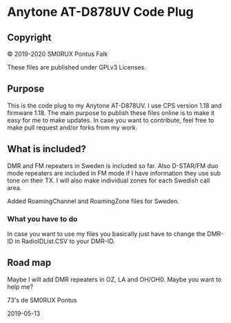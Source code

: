 ﻿# Anytone AT-D878UV Code Plug

## Copyright

© 2019-2020 SM0RUX Pontus Falk

These files are published under GPLv3 Licenses.

## Purpose

This is the code plug to my Anytone AT-D878UV. I use CPS version 1.18 and firmware 1.18. The main purpose to publish these files online is to make it easy for me to make updates. In case you want to contribute, feel free to make pull request and/or forks from my work.

## What is included?

DMR and FM repeaters in Sweden is included so far. Also D-STAR/FM duo mode repeaters are included in FM mode if I have information they use sub tone on their TX. I will also make individual zones for each Swedish call area.

Added RoamingChannel and RoamingZone files for Sweden.

### What you have to do

In case you want to use my files you basically just have to change the DMR-ID in RadioIDList.CSV to your DMR-ID.

## Road map

Maybe I will add DMR repeaters in OZ, LA and OH/OH0. Maybe you want to help me?

73's de SM0RUX Pontus

2019-05-13
